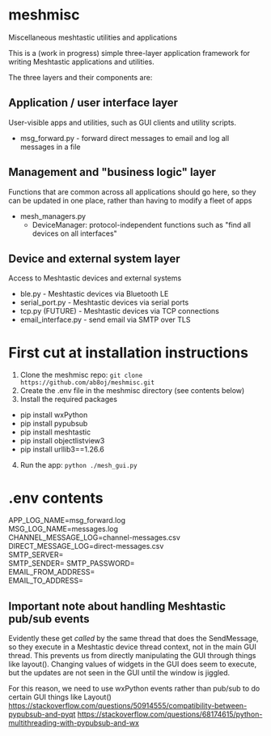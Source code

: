 # meshmisc
Miscellaneous meshtastic utilities and applications

This is a (work in progress) simple three-layer application
framework for writing Meshtastic applications and utilities.

The three layers and their components are:

## Application / user interface layer
User-visible apps and 
utilities, such as GUI clients and utility scripts.
* msg_forward.py - forward direct messages to email and log all messages in a file

## Management and "business logic" layer
Functions that are common
across all applications should go here, so they can be updated
in one place, rather than having to modify a fleet of apps
* mesh_managers.py
  * DeviceManager: protocol-independent functions such as "find all devices on all interfaces"

## Device and external system layer
Access to Meshtastic devices and external systems

* ble.py - Meshtastic devices via Bluetooth LE
* serial_port.py - Meshtastic devices via serial ports
* tcp.py (FUTURE) - Meshtastic devices via TCP connections
* email_interface.py - send email via SMTP over TLS

# First cut at installation instructions
1. Clone the meshmisc repo: `git clone https://github.com/ab8oj/meshmisc.git`
2. Create the .env file in the meshmisc directory (see contents below)
3. Install the required packages
* pip install wxPython
* pip install pypubsub
* pip install meshtastic
* pip install objectlistview3
* pip install urllib3==1.26.6
4. Run the app: `python ./mesh_gui.py`

# .env contents
APP_LOG_NAME=msg_forward.log  
MSG_LOG_NAME=messages.log  
CHANNEL_MESSAGE_LOG=channel-messages.csv  
DIRECT_MESSAGE_LOG=direct-messages.csv  
SMTP_SERVER=<smtp server address>  
SMTP_SENDER=<smtp server username>
SMTP_PASSWORD=<smtp server password>   
EMAIL_FROM_ADDRESS=<email-from-address>  
EMAIL_TO_ADDRESS=<email-to-address>  

## Important note about handling Meshtastic pub/sub events
Evidently these get *called* by the same thread that does the SendMessage, so they
execute in a Meshtastic device thread context, not in the main GUI thread. This prevents us from
directly manipulating the GUI through things like layout(). Changing values of widgets in the GUI does
seem to execute, but the updates are not seen in the GUI until the window is jiggled.
    
For this reason, we need to use wxPython events rather than pub/sub to do certain GUI things like Layout()
https://stackoverflow.com/questions/50914555/compatibility-between-pypubsub-and-pyqt
https://stackoverflow.com/questions/68174615/python-multithreading-with-pypubsub-and-wx
